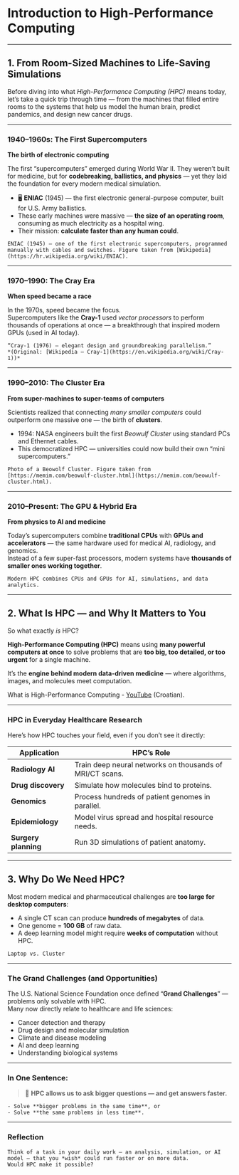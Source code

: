 # Introduction to High-Performance Computing

---

## 1. From Room-Sized Machines to Life-Saving Simulations

Before diving into what *High-Performance Computing (HPC)* means today, let’s take a quick trip through time — from the machines that filled entire rooms to the systems that help us model the human brain, predict pandemics, and design new cancer drugs.

<!-- > 💬 **Speaker note:**  
> Open with a relatable statement:  
> “Every medical CT scanner, every AI diagnostic model, every virtual drug screen — all of them trace their roots to computing power that started growing 80 years ago.”-->

---

### 1940–1960s: The First Supercomputers  
**The birth of electronic computing**

The first “supercomputers” emerged during World War II. They weren’t built for medicine, but for **codebreaking, ballistics, and physics** — yet they laid the foundation for every modern medical simulation.

- 🖥️ **ENIAC** (1945) — the first electronic general-purpose computer, built for U.S. Army ballistics.  
- These early machines were massive — **the size of an operating room**, consuming as much electricity as a hospital wing.  
- Their mission: **calculate faster than any human could**.

```{figure} ../img/eniac.jpg
ENIAC (1945) — one of the first electronic supercomputers, programmed manually with cables and switches. Figure taken from [Wikipedia](https://hr.wikipedia.org/wiki/ENIAC).
```

<!-- > 💬 **Speaker note:**  
> “Just like medicine once relied on mechanical thermometers and hand-drawn charts, early science relied on machines like ENIAC to crunch equations that humans couldn’t handle.” -->

---

### 1970–1990: The Cray Era  
**When speed became a race**

In the 1970s, speed became the focus.  
Supercomputers like the **Cray-1** used *vector processors* to perform thousands of operations at once — a breakthrough that inspired modern GPUs (used in AI today).

```{figure} ../img/Cray-1.jpg  
“Cray-1 (1976) — elegant design and groundbreaking parallelism.”  
*(Original: [Wikipedia – Cray-1](https://en.wikipedia.org/wiki/Cray-1))*
```

<!-- > 💬 **Speaker note:**  
> “By the 1980s, HPC was no longer a military toy. It became the scientist’s microscope — used in chemistry, fluid dynamics, and even early biological modeling.”-->

---

### 1990–2010: The Cluster Era  
**From super-machines to super-teams of computers**

Scientists realized that connecting *many smaller computers* could outperform one massive one — the birth of **clusters**.

- 1994: NASA engineers built the first *Beowulf Cluster* using standard PCs and Ethernet cables.  
- This democratized HPC — universities could now build their own “mini supercomputers.”

```{figure} ../img/Beowolf2-300x174.jpg
Photo of a Beowolf Cluster. Figure taken from [https://memim.com/beowulf-cluster.html](https://memim.com/beowulf-cluster.html).
```

<!-- > 💬 **Speaker note:**  
> “It’s like assembling a hospital network — many units working together, rather than one massive central building.”-->

---

### 2010–Present: The GPU & Hybrid Era  
**From physics to AI and medicine**

Today’s supercomputers combine **traditional CPUs** with **GPUs and accelerators** — the same hardware used for medical AI, radiology, and genomics.  
Instead of a few super-fast processors, modern systems have **thousands of smaller ones working together**.

```{figure} ../img/supek-gpu-server.png
Modern HPC combines CPUs and GPUs for AI, simulations, and data analytics.
```

<!-- > 💬 **Speaker note:**  
> “We no longer chase higher clock speeds. Instead, we work smarter — splitting the work among many processors, just as hospital teams share complex cases.” -->

---

## 2. What Is HPC — and Why It Matters to You

So what exactly *is* HPC?

**High-Performance Computing (HPC)** means using **many powerful computers at once** to solve problems that are **too big, too detailed, or too urgent** for a single machine.

It’s the **engine behind modern data-driven medicine** — where algorithms, images, and molecules meet computation.

What is High-Performance Computing - [YouTube](https://www.youtube.com/watch?v=IniYMq2bJRI&t=1s) (Croatian).

<!--🖼️ **Suggested visual:**  
Modern infographic showing a cluster → cloud of healthcare icons (DNA, brain scan, molecule, hospital).  
*(Title: “How HPC powers modern medicine.”)*-->

<!-- >💬 **Speaker note:**  
> “Think of HPC as a hospital for data — thousands of processors working together to diagnose, simulate, and predict faster than any workstation could.”-->

---

### HPC in Everyday Healthcare Research

Here’s how HPC touches your field, even if you don’t see it directly:

| Application | HPC’s Role |
|--------------|------------|
| **Radiology AI** | Train deep neural networks on thousands of MRI/CT scans. |
| **Drug discovery** | Simulate how molecules bind to proteins. |
| **Genomics** | Process hundreds of patient genomes in parallel. |
| **Epidemiology** | Model virus spread and hospital resource needs. |
| **Surgery planning** | Run 3D simulations of patient anatomy. |

<!-- > 💬 **Speaker note:**  
> “Behind every AI paper in *The Lancet* or *Nature Medicine*, there’s almost always an HPC system doing the heavy lifting.”-->

---

## 3. Why Do We Need HPC?  

Most modern medical and pharmaceutical challenges are **too large for desktop computers**:

- A single CT scan can produce **hundreds of megabytes** of data.  
- One genome = **100 GB** of raw data.  
- A deep learning model might require **weeks of computation** without HPC.

```{figure} ../img/laptop-vs-cluster.png
Laptop vs. Cluster
```
---

### The Grand Challenges (and Opportunities)

The U.S. National Science Foundation once defined “**Grand Challenges**” — problems only solvable with HPC.  
Many now directly relate to healthcare and life sciences:

- Cancer detection and therapy  
- Drug design and molecular simulation  
- Climate and disease modeling  
- AI and deep learning  
- Understanding biological systems  

<!-- > 💬 **Speaker note:**  
> “We often talk about grand challenges in medicine — curing cancer, predicting pandemics, understanding aging. HPC gives us the computational microscope to tackle them.”-->

---

### In One Sentence:

> 🧠 **HPC allows us to ask bigger questions — and get answers faster.**

```{callout} You can:
- Solve **bigger problems in the same time**, or  
- Solve **the same problems in less time**.
```

<!-- 🖼️ **Suggested visual:**  
Simple two-column infographic:  
_Left: “1 patient, 1 week”_ → Right: “1000 patients, 1 week”_  
(Caption: “Parallel computing accelerates discovery.”)-->

---

### Reflection

```{challenge} Where could HPC help you?
Think of a task in your daily work — an analysis, simulation, or AI model — that you *wish* could run faster or on more data.  
Would HPC make it possible?
```